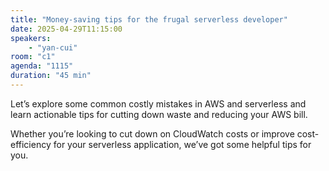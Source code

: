```yaml
---
title: "Money-saving tips for the frugal serverless developer"
date: 2025-04-29T11:15:00
speakers:
    - "yan-cui"
room: "c1"
agenda: "1115"
duration: "45 min"
---
```


Let’s explore some common costly mistakes in AWS and serverless and learn actionable tips for cutting down waste and reducing your AWS bill.

Whether you’re looking to cut down on CloudWatch costs or improve cost-efficiency for your serverless application, we’ve got some helpful tips for you.
